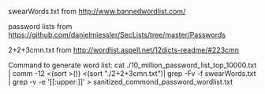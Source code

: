 
swearWords.txt from http://www.bannedwordlist.com/

password lists from https://github.com/danielmiessler/SecLists/tree/master/Passwords

2+2+3cmn.txt from http://wordlist.aspell.net/12dicts-readme/#223cmn

Command to generate word list:
cat ./10_million_password_list_top_10000.txt | comm -12 <(sort >()) <(sort "./2+2+3cmn.txt")| 
grep -Fv -f swearWords.txt | grep -v -e '[[:upper:]]' > sanitized_commond_password_wordlist.txt